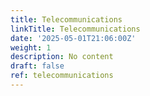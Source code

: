 ```yaml
---
title: Telecommunications
linkTitle: Telecommunications
date: '2025-05-01T21:06:00Z'
weight: 1
description: No content
draft: false
ref: telecommunications
---
```



